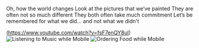 Oh, how the world changes
Look at the pictures that we’ve painted
They are often not so much different
They both often take much commitment
Let’s be remembered for what we did... and not what we didn't

(https://www.youtube.com/watch?v=fsF7enQY8uI)
![Listening to Music while Mobile](https://c.stocksy.com/a/l3b300/z9/857445.jpg)
![Ordering Food while Mobile](https://cdn.shortpixel.ai/client/q_glossy,ret_img,w_1024,h_683/https://www.hughesent.com/wp-content/uploads/2019/07/AdobeStock_199140397-e1563559396563-1024x683.jpeg)
